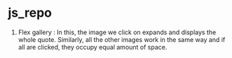 # js_repo
1. Flex gallery : In this, the image we click on expands and displays the whole quote. Similarly, all the other images work in the same way and if all are clicked, they occupy equal amount of space.
